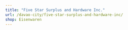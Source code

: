 ```yaml
---
title: "Five Star Surplus and Hardware Inc."
url: /davao-city/five-star-surplus-and-hardware-inc/
shop: Eisenwaren
---
```

